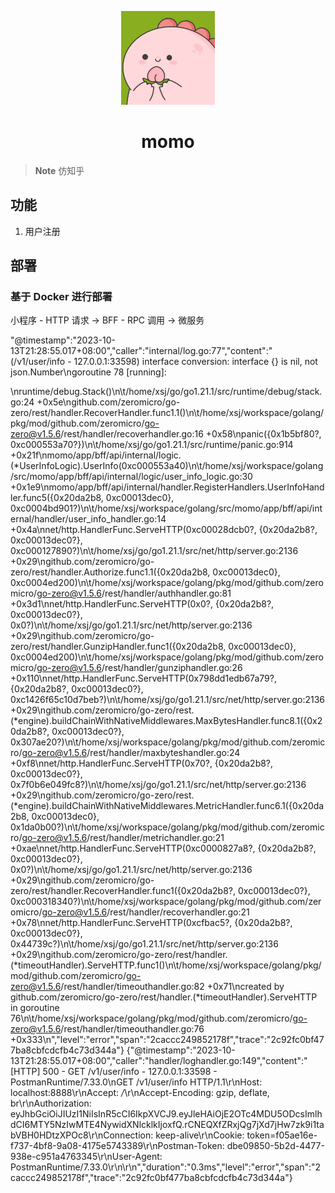 

<p align="center">
  <a href="https://github.com/sjxiang/momo"><img src="./doc/logo.jpg" width="150" height="150" alt="momo logo"></a>
</p>


<div align="center">

# momo

</div>


> **Note**
> 仿知乎
> 


## 功能
1. 用户注册


## 部署
### 基于 Docker 进行部署


小程序 - HTTP 请求 -> BFF - RPC 调用 -> 微服务 


"@timestamp":"2023-10-13T21:28:55.017+08:00","caller":"internal/log.go:77","content":"(/v1/user/info - 127.0.0.1:33598) interface conversion: interface {} is nil, not json.Number\ngoroutine 78 [running]:

\nruntime/debug.Stack()\n\t/home/xsj/go/go1.21.1/src/runtime/debug/stack.go:24 +0x5e\ngithub.com/zeromicro/go-zero/rest/handler.RecoverHandler.func1.1()\n\t/home/xsj/workspace/golang/pkg/mod/github.com/zeromicro/go-zero@v1.5.6/rest/handler/recoverhandler.go:16 +0x58\npanic({0x1b5bf80?, 0xc000553a70?})\n\t/home/xsj/go/go1.21.1/src/runtime/panic.go:914 +0x21f\nmomo/app/bff/api/internal/logic.(*UserInfoLogic).UserInfo(0xc000553a40)\n\t/home/xsj/workspace/golang/src/momo/app/bff/api/internal/logic/user_info_logic.go:30 +0x1e9\nmomo/app/bff/api/internal/handler.RegisterHandlers.UserInfoHandler.func5({0x20da2b8, 0xc00013dec0}, 0xc0004bd901?)\n\t/home/xsj/workspace/golang/src/momo/app/bff/api/internal/handler/user_info_handler.go:14 +0x4a\nnet/http.HandlerFunc.ServeHTTP(0xc00028dcb0?, {0x20da2b8?, 0xc00013dec0?}, 0xc000127890?)\n\t/home/xsj/go/go1.21.1/src/net/http/server.go:2136 +0x29\ngithub.com/zeromicro/go-zero/rest/handler.Authorize.func1.1({0x20da2b8, 0xc00013dec0}, 0xc0004ed200)\n\t/home/xsj/workspace/golang/pkg/mod/github.com/zeromicro/go-zero@v1.5.6/rest/handler/authhandler.go:81 +0x3d1\nnet/http.HandlerFunc.ServeHTTP(0x0?, {0x20da2b8?, 0xc00013dec0?}, 0x0?)\n\t/home/xsj/go/go1.21.1/src/net/http/server.go:2136 +0x29\ngithub.com/zeromicro/go-zero/rest/handler.GunzipHandler.func1({0x20da2b8, 0xc00013dec0}, 0xc0004ed200)\n\t/home/xsj/workspace/golang/pkg/mod/github.com/zeromicro/go-zero@v1.5.6/rest/handler/gunziphandler.go:26 +0x110\nnet/http.HandlerFunc.ServeHTTP(0x798dd1edb67a79?, {0x20da2b8?, 0xc00013dec0?}, 0xc1426f65c10d7beb?)\n\t/home/xsj/go/go1.21.1/src/net/http/server.go:2136 +0x29\ngithub.com/zeromicro/go-zero/rest.(*engine).buildChainWithNativeMiddlewares.MaxBytesHandler.func8.1({0x20da2b8?, 0xc00013dec0?}, 0x307ae20?)\n\t/home/xsj/workspace/golang/pkg/mod/github.com/zeromicro/go-zero@v1.5.6/rest/handler/maxbyteshandler.go:24 +0xf8\nnet/http.HandlerFunc.ServeHTTP(0x70?, {0x20da2b8?, 0xc00013dec0?}, 0x7f0b6e049fc8?)\n\t/home/xsj/go/go1.21.1/src/net/http/server.go:2136 +0x29\ngithub.com/zeromicro/go-zero/rest.(*engine).buildChainWithNativeMiddlewares.MetricHandler.func6.1({0x20da2b8, 0xc00013dec0}, 0x1da0b00?)\n\t/home/xsj/workspace/golang/pkg/mod/github.com/zeromicro/go-zero@v1.5.6/rest/handler/metrichandler.go:21 +0xae\nnet/http.HandlerFunc.ServeHTTP(0xc0000827a8?, {0x20da2b8?, 0xc00013dec0?}, 0x0?)\n\t/home/xsj/go/go1.21.1/src/net/http/server.go:2136 +0x29\ngithub.com/zeromicro/go-zero/rest/handler.RecoverHandler.func1({0x20da2b8?, 0xc00013dec0?}, 0xc000318340?)\n\t/home/xsj/workspace/golang/pkg/mod/github.com/zeromicro/go-zero@v1.5.6/rest/handler/recoverhandler.go:21 +0x78\nnet/http.HandlerFunc.ServeHTTP(0xcfbac5?, {0x20da2b8?, 0xc00013dec0?}, 0x44739c?)\n\t/home/xsj/go/go1.21.1/src/net/http/server.go:2136 +0x29\ngithub.com/zeromicro/go-zero/rest/handler.(*timeoutHandler).ServeHTTP.func1()\n\t/home/xsj/workspace/golang/pkg/mod/github.com/zeromicro/go-zero@v1.5.6/rest/handler/timeouthandler.go:82 +0x71\ncreated by github.com/zeromicro/go-zero/rest/handler.(*timeoutHandler).ServeHTTP in goroutine 76\n\t/home/xsj/workspace/golang/pkg/mod/github.com/zeromicro/go-zero@v1.5.6/rest/handler/timeouthandler.go:76 +0x333\n","level":"error","span":"2caccc249852178f","trace":"2c92fc0bf477ba8cbfcdcfb4c73d344a"}
{"@timestamp":"2023-10-13T21:28:55.017+08:00","caller":"handler/loghandler.go:149","content":"[HTTP] 500 - GET /v1/user/info - 127.0.0.1:33598 - PostmanRuntime/7.33.0\nGET /v1/user/info HTTP/1.1\r\nHost: localhost:8888\r\nAccept: */*\r\nAccept-Encoding: gzip, deflate, br\r\nAuthorization: eyJhbGciOiJIUzI1NiIsInR5cCI6IkpXVCJ9.eyJleHAiOjE2OTc4MDU5ODcsImlhdCI6MTY5NzIwMTE4NywidXNlcklkIjoxfQ.rCNEQXfZRxjQg7jXd7jHw7zk9i1tabVBH0HDtzXPOc8\r\nConnection: keep-alive\r\nCookie: token=f05ae16e-f737-4bf8-9a08-4175e5743389\r\nPostman-Token: dbe09850-5b2d-4477-938e-c951a4763345\r\nUser-Agent: PostmanRuntime/7.33.0\r\n\r\n","duration":"0.3ms","level":"error","span":"2caccc249852178f","trace":"2c92fc0bf477ba8cbfcdcfb4c73d344a"}